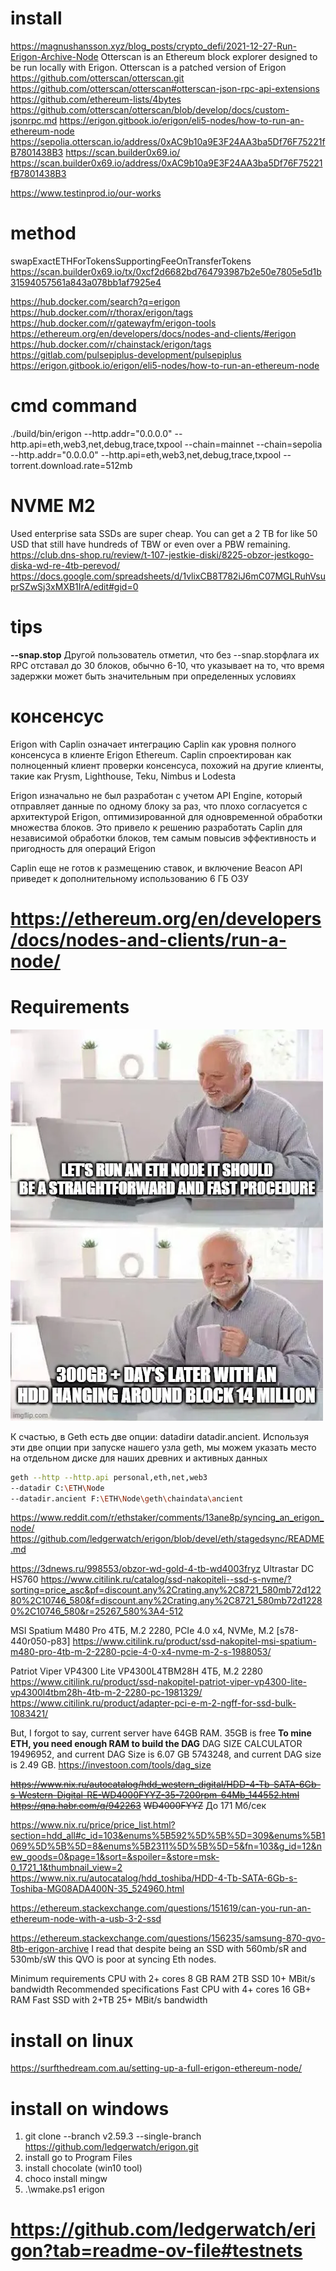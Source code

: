 # install
https://magnushansson.xyz/blog_posts/crypto_defi/2021-12-27-Run-Erigon-Archive-Node
Otterscan is an Ethereum block explorer designed to be run locally with Erigon. Otterscan is a patched version of Erigon
https://github.com/otterscan/otterscan.git
https://github.com/otterscan/otterscan#otterscan-json-rpc-api-extensions
https://github.com/ethereum-lists/4bytes
https://github.com/otterscan/otterscan/blob/develop/docs/custom-jsonrpc.md
https://erigon.gitbook.io/erigon/eli5-nodes/how-to-run-an-ethereum-node
https://sepolia.otterscan.io/address/0xAC9b10a9E3F24AA3ba5Df76F75221fB7801438B3
https://scan.builder0x69.io/
https://scan.builder0x69.io/address/0xAC9b10a9E3F24AA3ba5Df76F75221fB7801438B3

https://www.testinprod.io/our-works

# method
swapExactETHForTokensSupportingFeeOnTransferTokens
https://scan.builder0x69.io/tx/0xcf2d6682bd764793987b2e50e7805e5d1b31594057561a843a078bb1af7925e4


https://hub.docker.com/search?q=erigon
https://hub.docker.com/r/thorax/erigon/tags
https://hub.docker.com/r/gatewayfm/erigon-tools
https://ethereum.org/en/developers/docs/nodes-and-clients/#erigon
https://hub.docker.com/r/chainstack/erigon/tags
https://gitlab.com/pulsepiplus-development/pulsepiplus
https://erigon.gitbook.io/erigon/eli5-nodes/how-to-run-an-ethereum-node

# cmd command
./build/bin/erigon --http.addr="0.0.0.0" --http.api=eth,web3,net,debug,trace,txpool
--chain=mainnet
--chain=sepolia
--http.addr="0.0.0.0" --http.api=eth,web3,net,debug,trace,txpool
--torrent.download.rate=512mb
# NVME M2
Used enterprise sata SSDs are super cheap. You can get a 2 TB for like 50 USD that still have hundreds of TBW or even over a PBW remaining.
https://club.dns-shop.ru/review/t-107-jestkie-diski/8225-obzor-jestkogo-diska-wd-re-4tb-perevod/
https://docs.google.com/spreadsheets/d/1vlixCB8T782iJ6mC07MGLRuhVsuprSZwSj3xMXB1IrA/edit#gid=0
# tips
**--snap.stop**
Другой пользователь отметил, что без --snap.stopфлага их RPC отставал до 30 блоков, 
обычно 6-10, что указывает на то, 
что время задержки может быть значительным при определенных условиях
# консенсус
Erigon with Caplin означает интеграцию Caplin как уровня полного консенсуса 
в клиенте Erigon Ethereum. Caplin спроектирован как полноценный клиент проверки консенсуса, 
похожий на другие клиенты, такие как Prysm, Lighthouse, Teku, Nimbus и Lodesta

Erigon изначально не был разработан с учетом API Engine, 
который отправляет данные по одному блоку за раз, что плохо согласуется с архитектурой Erigon,
оптимизированной для одновременной обработки множества блоков. 
Это привело к решению разработать Caplin для независимой обработки блоков, 
тем самым повысив эффективность и пригодность для операций Erigon

Caplin еще не готов к размещению ставок,
и включение Beacon API приведет к дополнительному использованию 6 ГБ ОЗУ

# https://ethereum.org/en/developers/docs/nodes-and-clients/run-a-node/
# Requirements
![img.png](img.png)

К счастью, в Geth есть две опции: datadirи datadir.ancient. 
Используя эти две опции при запуске нашего узла geth, 
мы можем указать место на отдельном диске для наших древних и активных данных

```bash
geth --http --http.api personal,eth,net,web3 
--datadir C:\ETH\Node 
--datadir.ancient F:\ETH\Node\geth\chaindata\ancient
```

https://www.reddit.com/r/ethstaker/comments/13ane8p/syncing_an_erigon_node/
https://github.com/ledgerwatch/erigon/blob/devel/eth/stagedsync/README.md


https://3dnews.ru/998553/obzor-wd-gold-4-tb-wd4003fryz
Ultrastar DC HS760
https://www.citilink.ru/catalog/ssd-nakopiteli--ssd-s-nvme/?sorting=price_asc&pf=discount.any%2Crating.any%2C8721_580mb72d12280%2C10746_580&f=discount.any%2Crating.any%2C8721_580mb72d12280%2C10746_580&r=25267_580%3A4-512

MSI Spatium M480 Pro 4ТБ, M.2 2280, PCIe 4.0 x4, NVMe, M.2 [s78-440r050-p83]
https://www.citilink.ru/product/ssd-nakopitel-msi-spatium-m480-pro-4tb-m-2-2280-pcie-4-0-x4-nvme-m-2-s-1988053/

Patriot Viper VP4300 Lite VP4300L4TBM28H 4ТБ, M.2 2280
https://www.citilink.ru/product/ssd-nakopitel-patriot-viper-vp4300-lite-vp4300l4tbm28h-4tb-m-2-2280-pc-1981329/
https://www.citilink.ru/product/adapter-pci-e-m-2-ngff-for-ssd-bulk-1083421/


But, I forgot to say, current server have 64GB RAM. 35GB is free
**To mine ETH, you need enough RAM to build the DAG**
DAG SIZE CALCULATOR
19496952, and current
DAG Size is 6.07 GB
5743248, and current 
DAG size is 2.49 GB.
https://investoon.com/tools/dag_size

~~https://www.nix.ru/autocatalog/hdd_western_digital/HDD-4-Tb-SATA-6Gb-s-Western-Digital-RE-WD4000FYYZ-35-7200rpm-64Mb_144552.html~~
~~https://qna.habr.com/q/942263~~
~~WD4000FYYZ~~
До 171 Мб/сек

https://www.nix.ru/price/price_list.html?section=hdd_all#c_id=103&enums%5B592%5D%5B%5D=309&enums%5B1069%5D%5B%5D=8&enums%5B2311%5D%5B%5D=5&fn=103&g_id=12&new_goods=0&page=1&sort=&spoiler=&store=msk-0_1721_1&thumbnail_view=2
https://www.nix.ru/autocatalog/hdd_toshiba/HDD-4-Tb-SATA-6Gb-s-Toshiba-MG08ADA400N-35_524960.html

https://ethereum.stackexchange.com/questions/151619/can-you-run-an-ethereum-node-with-a-usb-3-2-ssd

https://ethereum.stackexchange.com/questions/156235/samsung-870-qvo-8tb-erigon-archive
I read that despite being an SSD with 560mb/sR and 530mb/sW this QVO is poor at syncing Eth nodes.

Minimum requirements
CPU with 2+ cores
8 GB RAM
2TB SSD
10+ MBit/s bandwidth
Recommended specifications
Fast CPU with 4+ cores
16 GB+ RAM
Fast SSD with 2+TB
25+ MBit/s bandwidth

# install on linux
https://surfthedream.com.au/setting-up-a-full-erigon-ethereum-node/
# install on windows

1) git clone --branch v2.59.3 --single-branch https://github.com/ledgerwatch/erigon.git
2) install go to Program Files
3) install chocolate (win10 tool)
4) choco install mingw
5) .\wmake.ps1 erigon


# https://github.com/ledgerwatch/erigon?tab=readme-ov-file#testnets
